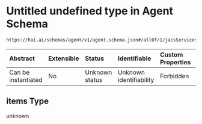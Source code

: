 # Untitled undefined type in Agent Schema

```txt
https://hai.ai/schemas/agent/v1/agent.schema.json#/allOf/1/jacsServices/items
```



| Abstract            | Extensible | Status         | Identifiable            | Custom Properties | Additional Properties | Access Restrictions | Defined In                                                                         |
| :------------------ | :--------- | :------------- | :---------------------- | :---------------- | :-------------------- | :------------------ | :--------------------------------------------------------------------------------- |
| Can be instantiated | No         | Unknown status | Unknown identifiability | Forbidden         | Allowed               | none                | [agent.schema.json\*](../../out/agent/v1/agent.schema.json "open original schema") |

## items Type

unknown
